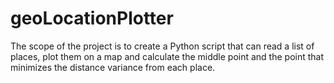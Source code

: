 # geoLocationPlotter

The scope of the project is to create a Python script that can read a list of places, plot them on a map and calculate the middle point and the point that minimizes the distance variance from each place.
